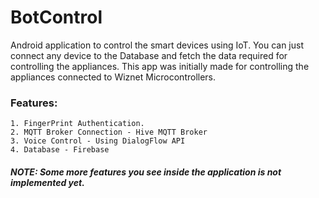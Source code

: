 # BotControl

Android application to control the smart devices using IoT. You can just connect any device to the Database and fetch the data required for controlling the appliances.
This app was initially made for controlling the appliances connected to Wiznet Microcontrollers.

### Features:
    1. FingerPrint Authentication.
    2. MQTT Broker Connection - Hive MQTT Broker
    3. Voice Control - Using DialogFlow API
    4. Database - Firebase

##### NOTE: Some more features you see inside the application is not implemented yet.
